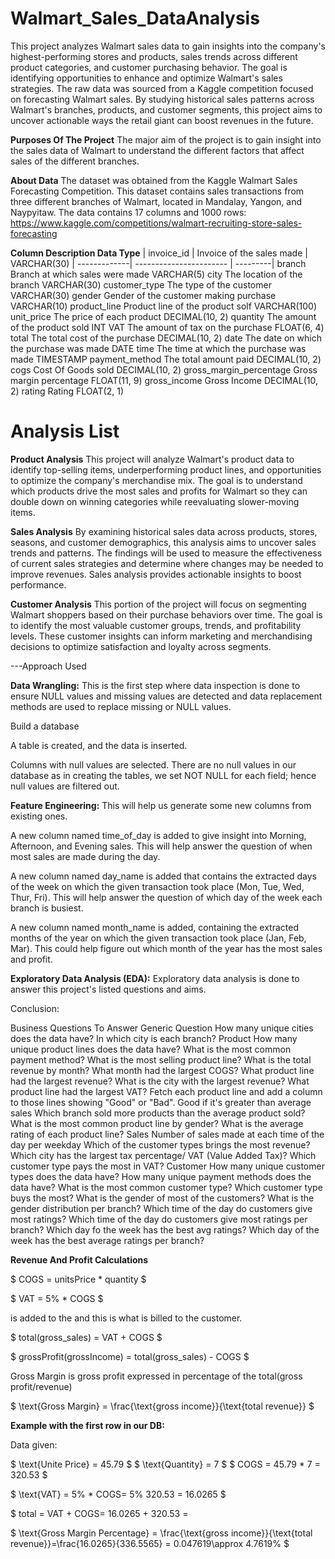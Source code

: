 # Walmart_Sales_DataAnalysis

This project analyzes Walmart sales data to gain insights into the company's highest-performing stores and products, sales trends across different product categories, and customer purchasing behavior. The goal is identifying opportunities to enhance and optimize Walmart's sales strategies. The raw data was sourced from a Kaggle competition focused on forecasting Walmart sales. By studying historical sales patterns across Walmart's branches, products, and customer segments, this project aims to uncover actionable ways the retail giant can boost revenues in the future.


**Purposes Of The Project**
The major aim of the project is to gain insight into the sales data of Walmart to understand the different factors that affect sales of the different branches.

**About Data**
The dataset was obtained from the Kaggle Walmart Sales Forecasting Competition. This dataset contains sales transactions from three different branches of Walmart, located in Mandalay, Yangon, and Naypyitaw. The data contains 17 columns and 1000 rows:
https://www.kaggle.com/competitions/walmart-recruiting-store-sales-forecasting

**Column	Description	Data Type**
| invoice_id |	Invoice of the sales made |	VARCHAR(30)
| -------------| ----------------------- | ---------|
branch	Branch at which sales were made	VARCHAR(5)
city	The location of the branch	VARCHAR(30)
customer_type	The type of the customer	VARCHAR(30)
gender	Gender of the customer making purchase	VARCHAR(10)
product_line	Product line of the product solf	VARCHAR(100)
unit_price	The price of each product	DECIMAL(10, 2)
quantity	The amount of the product sold	INT
VAT	The amount of tax on the purchase	FLOAT(6, 4)
total	The total cost of the purchase	DECIMAL(10, 2)
date	The date on which the purchase was made	DATE
time	The time at which the purchase was made	TIMESTAMP
payment_method	The total amount paid	DECIMAL(10, 2)
cogs	Cost Of Goods sold	DECIMAL(10, 2)
gross_margin_percentage	Gross margin percentage	FLOAT(11, 9)
gross_income	Gross Income	DECIMAL(10, 2)
rating	Rating	FLOAT(2, 1)

# Analysis List

**Product Analysis**
This project will analyze Walmart's product data to identify top-selling items, underperforming product lines, and opportunities to optimize the company's merchandise mix. The goal is to understand which products drive the most sales and profits for Walmart so they can double down on winning categories while reevaluating slower-moving items.

**Sales Analysis**
By examining historical sales data across products, stores, seasons, and customer demographics, this analysis aims to uncover sales trends and patterns. The findings will be used to measure the effectiveness of current sales strategies and determine where changes may be needed to improve revenues. Sales analysis provides actionable insights to boost performance.

**Customer Analysis**
This portion of the project will focus on segmenting Walmart shoppers based on their purchase behaviors over time. The goal is to identify the most valuable customer groups, trends, and profitability levels. These customer insights can inform marketing and merchandising decisions to optimize satisfaction and loyalty across segments.

---Approach Used

**Data Wrangling:** This is the first step where data inspection is done to ensure NULL values and missing values are detected and data replacement methods are used to replace missing or NULL values.

Build a database

A table is created, and the data is inserted.

Columns with null values are selected. There are no null values in our database as in creating the tables, we set NOT NULL for each field; hence null values are filtered out.

**Feature Engineering:** This will help us generate some new columns from existing ones.

A new column named time_of_day is added to give insight into Morning, Afternoon, and Evening sales. This will help answer the question of when most sales are made during the day.

A new column named day_name is added that contains the extracted days of the week on which the given transaction took place (Mon, Tue, Wed, Thur, Fri). This will help answer the question of which day of the week each branch is busiest.

A new column named month_name is added, containing the extracted months of the year on which the given transaction took place (Jan, Feb, Mar). This could help figure out which month of the year has the most sales and profit.

**Exploratory Data Analysis (EDA):** Exploratory data analysis is done to answer this project's listed questions and aims.

Conclusion:

Business Questions To Answer
Generic Question
How many unique cities does the data have?
In which city is each branch?
Product
How many unique product lines does the data have?
What is the most common payment method?
What is the most selling product line?
What is the total revenue by month?
What month had the largest COGS?
What product line had the largest revenue?
What is the city with the largest revenue?
What product line had the largest VAT?
Fetch each product line and add a column to those lines showing "Good" or "Bad". Good if it's greater than average sales
Which branch sold more products than the average product sold?
What is the most common product line by gender?
What is the average rating of each product line?
Sales
Number of sales made at each time of the day per weekday
Which of the customer types brings the most revenue?
Which city has the largest tax percentage/ VAT (Value Added Tax)?
Which customer type pays the most in VAT?
Customer
How many unique customer types does the data have?
How many unique payment methods does the data have?
What is the most common customer type?
Which customer type buys the most?
What is the gender of most of the customers?
What is the gender distribution per branch?
Which time of the day do customers give most ratings?
Which time of the day do customers give most ratings per branch?
Which day fo the week has the best avg ratings?
Which day of the week has the best average ratings per branch?


**Revenue And Profit Calculations**

$ COGS = unitsPrice * quantity $

$ VAT = 5% * COGS $

 is added to the 
 and this is what is billed to the customer.

$ total(gross_sales) = VAT + COGS $

$ grossProfit(grossIncome) = total(gross_sales) - COGS $

Gross Margin is gross profit expressed in percentage of the total(gross profit/revenue)

$ \text{Gross Margin} = \frac{\text{gross income}}{\text{total revenue}} $

**Example with the first row in our DB:**

Data given:

$ \text{Unite Price} = 45.79 $
$ \text{Quantity} = 7 $
$ COGS = 45.79 * 7 = 320.53 $

$ \text{VAT} = 5% * COGS\= 5% 320.53 = 16.0265 $

$ total = VAT + COGS\= 16.0265 + 320.53 = 

$ \text{Gross Margin Percentage} = \frac{\text{gross income}}{\text{total revenue}}\=\frac{16.0265}{336.5565} = 0.047619\\approx 4.7619% $

